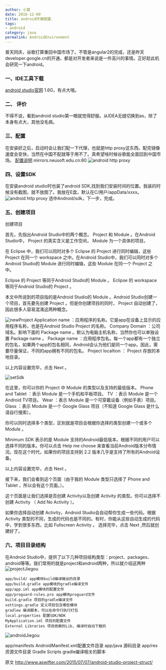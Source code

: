 ```yaml
---
author: 小莫
date: 2016-12-09
title: android环境搭建.
tags: 
- android
category: java
permalink: AndroidEnvironment
---
```

普天同庆，谷歌打算重回中国市场了。不管是angular2的完成，还是昨天developer.google.cn的开通，都是对开发者来说是一件高兴的事情。正好趁此机会研究一下android。
<!-- more -->

### 一、IDE工具下载
[android studio官网](http://www.android-studio.org/) 1.6G，有点大哦。

### 二、 评价
不得不说，看到android studio第一眼就觉得舒服。从IDEA无缝切换到as，除了本身有点大，其他没毛病。

### 三、配置
在安装好之后，启动时会让我们配一下代理，也就是http proxy这东西。配完镜像速度会变快，当然在中国不配就等于用不了。真希望啥时候谷歌能全面回到中国市场。
[配置说明](http://mirrors.neusoft.edu.cn/more.we#android)  mirrors.neusoft.edu.cn:80
![android http proxy](https://image.xiaomo.info/android/httpProxy.png)

### 四、设置SDK
在安装android studio时也装了android SDK,找到我们安装时间的位置。我装的时候没有截图，就不放图了。我放在E盘，默认在C/用户/appData/xxxx。
![android http proxy](https://image.xiaomo.info/android/androidSdk.png)
选中Android/sdk，下一步，完成。

### 五、创建项目
创建项目

首先，先指出Android Studio中的两个概念。 Project 和 Module 。在Android Studio中， Project 的真实含义是工作空间， Module 为一个具体的项目。

在 Eclipse 中，我们可以同时对多个 Eclipse 的 Project 进行同时编辑，这些 Project 在同一个 workspace 之中。在Android Studio中，我们可以同时对多个Android Studio的 Module 进行同时编辑，这些 Module 在同一个 Project 之中。

Eclipse 的 Project 等同于Android Studio的 Module 。
Eclipse 的 workspace 等同于Android Studio的 Project 。

本文中所说到的项目指的是Android Studio的 Module 。Android Studio创建一个项目，首先要先创建 Project 。但是你创建项目的同时， Project 自动创建了，因此很多人容易混淆这两种概念。


![newProject](https://image.xiaomo.info/android/newProject.png)
Application name ：应用程序的名称。它是app在设备上显示的应用程序名称，也是在Android Studio Project 的名称。
Company Domain ：公司域名。影响下面的 Package name 。默认为电脑主机名称，当然你也可以单独设置 Package name 。
Package name ：应用程序包名。每一个app都有一个独立的包名，如果两个app的包名相同，Android会认为他们是同一个app。因此，需要尽量保证，不同的app拥有不同的包名。
Project localtion ： Project 存放的本地目录。

以上内容设置完毕，点击 Next 。


![setSdk](https://image.xiaomo.info/android/setSdk.png)

在这里，你可以你的 Project 中 Module 的类型以及支持的最低版本。
Phone and Tablet ：表示 Module 是一个手机和平板项目。
TV ：表示 Module 是一个Android TV项目。
Wear ：表示 Module 是一个可穿戴设备（例如手表）项目。
Glass ：表示 Module 是一个 Google Glass 项目（不知道 Google Glass 是什么请自行搜索）。

你可以同时选择多个类型，区别就是项目会根据你选择的类型创建一个或多个 Module 。

Minimum SDK 表示的是 Module 支持的Android最低版本。根据不同的用户可以选择不同的版本。你可以点击 Help me choose 来查看当前Android版本分布情况。现在这个时代，如果你的项目支持到 2.2 版本几乎是支持了所有的Android设备。

以上内容设置完毕，点击 Next 。


接下来，我们会看到这个页面（由于我的 Module 类型只选择了 Phone and Tablet ，所以会有这个页面。）。


这个页面是让我们选择是否创建 Activity以及创建 Activity 的类型。你可以选择不创建 Activity （ Add No Activity ）。

如果你选择自动创建 Activity，Android Studio会自动帮你生成一些代码。根据 Activity 类型的不同，生成的代码也是不同的。有时，你能从这些自动生成的代码中，学到很多东西，比如 Fullscreen Activity 。
选择完毕，点击 Next ,然后就创建好了。

### 六、项目目录结构
在Android Studio中，提供了以下几种项目结构类型：project、packages、android等等。我们常用的就是project和android两种，所以就介绍这两种
![projectJiegou](https://image.xiaomo.info/android/projectJiegou.png)

```
app/build/ app模块build编译输出的目录
app/build.gradle app模块的gradle编译文件
app/app.iml app模块的配置文件
app/proguard-rules.pro app模块proguard文件
build.gradle 项目的gradle编译文件
settings.gradle 定义项目包含哪些模块
gradlew 编译脚本，可以在命令行执行打包
local.properties 配置SDK/NDK
MyApplication.iml 项目的配置文件
External Libraries 项目依赖的Lib, 编译时自动下载的
```

![androidJiegou](https://image.xiaomo.info/android/androidJiegou.png)

app/manifests AndroidManifest.xml配置文件目录
app/java 源码目录
app/res 资源文件目录
Gradle Scripts gradle编译相关的脚本

原文  http://www.aswifter.com/2015/07/07/android-studio-project-struct/
